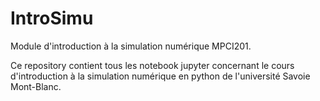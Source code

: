 # IntroSimu
Module d'introduction à la simulation numérique MPCI201.

Ce repository contient tous les notebook jupyter concernant le cours d'introduction à la simulation numérique en python de l'université Savoie Mont-Blanc.
